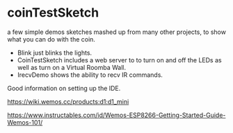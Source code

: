 # coinTestSketch
a few simple demos sketches mashed up from many other projects, to show what you can do with the coin. 
  * Blink just blinks the lights. 
  * CoinTestSketch includes a web server to to turn on and off the LEDs as well as turn on a Virtual Roomba Wall. 
  * IrecvDemo shows the ability to recv IR commands.

Good information on setting up the IDE. 

https://wiki.wemos.cc/products:d1:d1_mini

https://www.instructables.com/id/Wemos-ESP8266-Getting-Started-Guide-Wemos-101/
